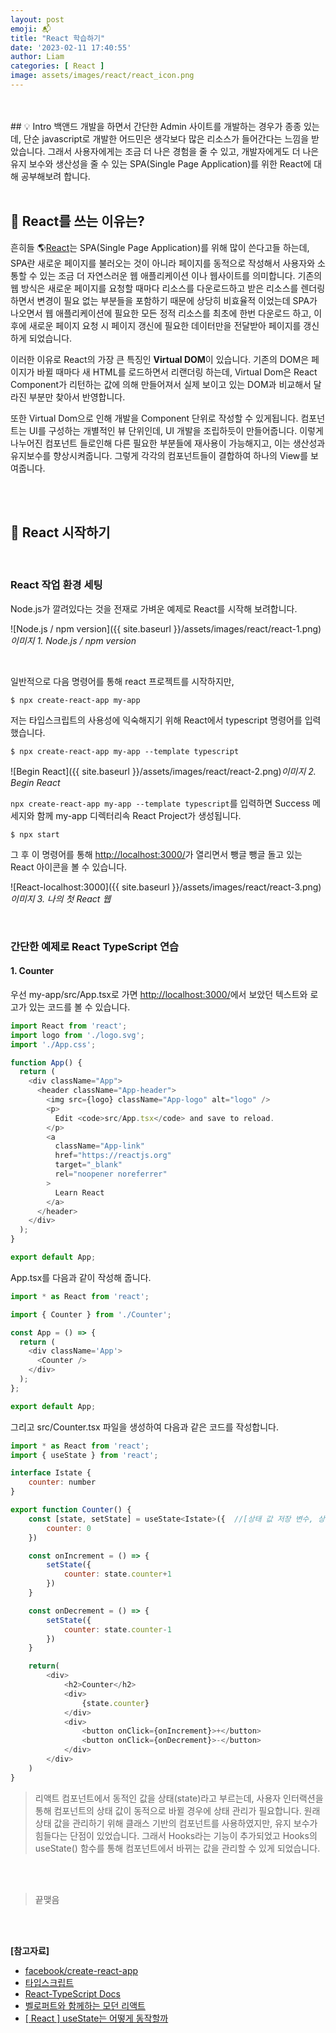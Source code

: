```yaml
---
layout: post
emoji: 📬
title: "React 학습하기"
date: '2023-02-11 17:40:55'
author: Liam
categories: [ React ]
image: assets/images/react/react_icon.png
---
```


<br>
<br>
## 💡 Intro
백앤드 개발을 하면서 간단한 Admin 사이트를 개발하는 경우가 종종 있는데, 단순 javascript로 개발한 어드민은 생각보다 많은 리소스가 들어간다는 느낌을 받았습니다. 
그래서 사용자에게는 조금 더 나은 경험을 줄 수 있고, 개발자에게도 더 나은 유지 보수와 생산성을 줄 수 있는 SPA(Single Page Application)를 위한 React에 대해 공부해보려 합니다.

<br>
<br>


## 🔎 React를 쓰는 이유는?

흔히들 🌎[React](https://create-react-app.dev/)는 SPA(Single Page Application)를 위해 많이 쓴다고들 하는데, SPA란 새로운 페이지를 불러오는 것이 아니라 페이지를 동적으로 작성해서 사용자와 소통할 수 있는 조금 더 자연스러운 웹 애플리케이션 이나 웹사이트를 의미합니다.
기존의 웹 방식은 새로운 페이지를 요청할 때마다 리소스를 다운로드하고 받은 리소스를 렌더링 하면서 변경이 필요 없는 부분들을 포함하기 때문에 상당히 비효율적 이었는데 SPA가 나오면서 웹 애플리케이션에 필요한 모든 정적 리소스를 최초에 한번 다운로드 하고, 
이후에 새로운 페이지 요청 시 페이지 갱신에 필요한 데이터만을 전달받아 페이지를 갱신하게 되었습니다.

이러한 이유로 React의 가장 큰 특징인 **Virtual DOM**이 있습니다. 기존의 DOM은 페이지가 바뀔 때마다 새 HTML를 로드하면서 리랜더링 하는데, 
Virtual Dom은 React Component가 리턴하는 값에 의해 만들어져서 실제 보이고 있는 DOM과 비교해서 달라진 부분만 찾아서 반영합니다.

또한 Virtual Dom으로 인해 개발을 Component 단위로 작성할 수 있게됩니다. 컴포넌트는 UI를 구성하는 개별적인 뷰 단위인데, UI 개발을 조립하듯이 만들어줍니다.
이렇게 나누어진 컴포넌트 들로인해 다른 필요한 부분들에 재사용이 가능해지고, 이는 생산성과 유지보수를 향상시켜줍니다. 그렇게 각각의 컴포넌트들이 결합하여 하나의 View를 보여줍니다. 


<br>
<br>

## 🔎 React 시작하기

<br>

### React 작업 환경 세팅

Node.js가 깔려있다는 것을 전재로 가벼운 예제로 React를 시작해 보려합니다.


![Node.js / npm version]({{ site.baseurl }}/assets/images/react/react-1.png)*이미지 1. Node.js / npm version*

<br>

일반적으로 다음 명령어를 통해 react 프로젝트를 시작하지만,
```
$ npx create-react-app my-app
```

저는 타입스크립트의 사용성에 익숙해지기 위해 React에서 typescript 명령어를 입력했습니다. 
```
$ npx create-react-app my-app --template typescript
```

![Begin React]({{ site.baseurl }}/assets/images/react/react-2.png)*이미지 2. Begin React*

`npx create-react-app my-app --template typescript`를 입력하면 Success 메세지와 함께 my-app 디렉터리속 React Project가 생성됩니다.


```
$ npx start
```
그 후 이 명령어를 통해 [http://localhost:3000/](http://localhost:3000/)가 열리면서 뺑글 뺑글 돌고 있는 React 아이콘을 볼 수 있습니다.

![React-localhost:3000]({{ site.baseurl }}/assets/images/react/react-3.png)*이미지 3. 나의 첫 React 웹*

<br>

### 간단한 예제로 React TypeScript 연습

#### 1. Counter

우선 my-app/src/App.tsx로 가면 [http://localhost:3000/](http://localhost:3000/)에서 보았던 텍스트와 로고가 있는 코드를 볼 수 있습니다.

```js
import React from 'react';
import logo from './logo.svg';
import './App.css';

function App() {
  return (
    <div className="App">
      <header className="App-header">
        <img src={logo} className="App-logo" alt="logo" />
        <p>
          Edit <code>src/App.tsx</code> and save to reload.
        </p>
        <a
          className="App-link"
          href="https://reactjs.org"
          target="_blank"
          rel="noopener noreferrer"
        >
          Learn React
        </a>
      </header>
    </div>
  );
}

export default App;
```

App.tsx를 다음과 같이 작성해 줍니다.

```js
import * as React from 'react';

import { Counter } from './Counter';

const App = () => {
  return (
    <div className='App'>
      <Counter />
    </div>
  );
};

export default App;
```

그리고 src/Counter.tsx 파일을 생성하여 다음과 같은 코드를 작성합니다.

```js
import * as React from 'react';
import { useState } from 'react';

interface Istate {
    counter: number
}

export function Counter() {
    const [state, setState] = useState<Istate>({  //[상태 값 저장 변수, 상태 값 갱신 함수] = useState(상태 초기 값);
        counter: 0
    })

    const onIncrement = () => {
        setState({
            counter: state.counter+1
        })
    }

    const onDecrement = () => {
        setState({
            counter: state.counter-1
        })
    }

    return(
        <div>
            <h2>Counter</h2>
            <div>
                {state.counter}
            </div>
            <div>
                <button onClick={onIncrement}>+</button>
                <button onClick={onDecrement}>-</button>
            </div>
        </div>
    )
}
```

> 리액트 컴포넌트에서 동적인 값을 상태(state)라고 부르는데, 사용자 인터랙션을 통해 컴포넌트의 상태 값이 동적으로 바뀔 경우에 상태 관리가 필요합니다. 
> 원래 상태 값을 관리하기 위해 클래스 기반의 컴포넌트를 사용하였지만, 유지 보수가 힘들다는 단점이 있었습니다.
> 그래서 Hooks라는 기능이 추가되었고 Hooks의 useState() 함수를 통해 컴포넌트에서 바뀌는 값을 관리할 수 있게 되었습니다.


<br>
<br>


> 끝맺음


<br>
<br>


**[참고자료]**

- [facebook/create-react-app](https://github.com/facebook/create-react-app)
- [타입스크립트](https://www.typescriptlang.org/docs/handbook/basic-types.html)
- [React-TypeScript Docs](https://create-react-app.dev/docs/adding-typescript/)
- [벨로퍼트와 함께하는 모던 리액트](https://react.vlpt.us/)
- [[ React ] useState는 어떻게 동작할까](https://velog.io/@jjunyjjuny/React-useState%EB%8A%94-%EC%96%B4%EB%96%BB%EA%B2%8C-%EB%8F%99%EC%9E%91%ED%95%A0%EA%B9%8C)
